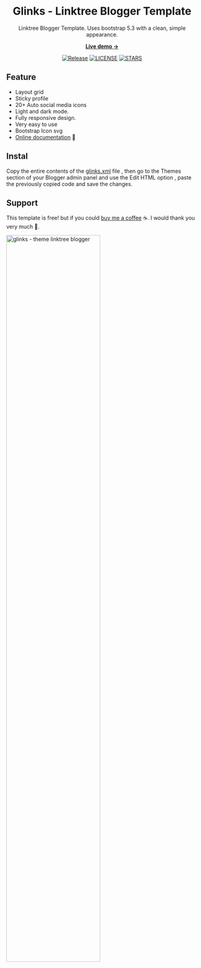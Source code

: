 <div align="center">
  
  # Glinks - Linktree Blogger Template 

  <p>Linktree Blogger Template. Uses bootstrap 5.3 with a clean, simple appearance.<p>

  <p><a href="https://link-v3.inputekno.com/"><strong> Live demo &rarr;</strong></a></p>

  <p>
    <a href="https://github.com/rulnoveid/glinks/releases"><img src="https://img.shields.io/github/v/release/rulnoveid/glinks" alt="Release"></a>
    <a href="https://github.com/rulnoveid/glinks/blob/main/LICENSE"><img src="https://img.shields.io/github/license/rulnoveid/glinks" alt="LICENSE"></a>
    <a href="https://github.com/rulnoveid/glinks/stargazers"><img src="https://img.shields.io/github/stars/rulnoveid/glinks" alt="STARS"></a>
  </p>
</div>

## Feature

- Layout grid
- Sticky profile
- 20+ Auto social media icons
- Light and dark mode.
- Fully responsive design.
- Very easy to use
- Bootstrap Icon svg
- [Online documentation](https://www.inputekno.com/2023/06/linktree-blogger-template-free.html) 📖

## Instal

Copy the entire contents of the [glinks.xml](https://github.com/rulnoveid/glinks/blob/main/themes/glinks/glinks.xml) file , then go to the Themes section of your Blogger admin panel and use the Edit HTML option , paste the previously copied code and save the changes.

## Support
This template is free! but if you could [buy me a coffee](https://ko-fi.com/inputekno) ☕. I would thank you very much 👏.

<img alt="glinks - theme linktree blogger" src="https://blogger.googleusercontent.com/img/b/R29vZ2xl/AVvXsEiH7oUj36tzZLq0Jtki7IxspiqVNHfqqNJZCVbGO1aob6KcLv2f2C92BHQ2LhJGg4g6glKRo4sYnOmjEySwhgzr7UJdo7hWixgcWP8wK1UWaZ9EFb0JXBd2o9213XAETVx9U0Btif_DOssHAJhNz1UYCifCT1ttz3XYq-xpEgPXNrFcF4t_WBFjRv27/s900-rw-l80-e30/Linktree%20Blogger%20template%20free.png" width="70%"/>
